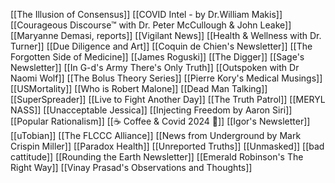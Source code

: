 [[The Illusion of Consensus]]
[[COVID Intel - by Dr.William Makis]]
[[Courageous Discourse™ with Dr. Peter McCullough & John Leake]]
[[Maryanne Demasi, reports]]
[[Vigilant News]]
[[Health & Wellness with Dr. Turner]]
[[Due Diligence and Art]]
[[Coquin de Chien's Newsletter]]
[[The Forgotten Side of Medicine]]
[[James Roguski]]
[[The Digger]]
[[Sage's Newsletter]]
[[In G-d's Army There's Only Truth]]
[[Outspoken with Dr Naomi Wolf]]
[[The Bolus Theory Series]]
[[Pierre Kory's Medical Musings]]
[[USMortality]]
[[Who is Robert Malone]]
[[Dead Man Talking]]
[[SuperSpreader]]
[[Live to Fight Another Day]]
[[The Truth Patrol]]
[[MERYL NASS]]
[[Unacceptable Jessica]]
[[Injecting Freedom by Aaron Siri]]
[[Popular Rationalism]]
[[☕️ Coffee & Covid 2024 🦠]]
[[Igor's Newsletter]]
[[uTobian]]
[[The FLCCC Alliance]]
[[News from Underground by Mark Crispin Miller]]
[[Paradox Health]]
[[Unreported Truths]]
[[Unmasked]]
[[bad cattitude]]
[[Rounding the Earth Newsletter]]
[[Emerald Robinson's The Right Way]]
[[Vinay Prasad's Observations and Thoughts]]
